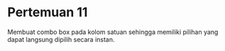 # Pertemuan 11

Membuat combo box pada kolom satuan sehingga memiliki pilihan yang dapat langsung dipilih secara instan.
